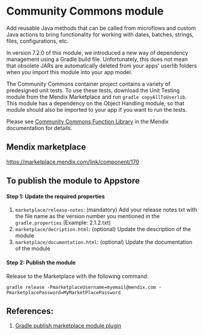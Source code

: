 # Community Commons module

Add reusable Java methods that can be called from microflows and custom Java actions to bring functionality for working with dates, batches, strings, files, configurations, etc.

In version 7.2.0 of this module, we introduced a new way of dependency management using a Gradle build file. Unfortunately, this does not mean that obsolete JARs are automatically deleted from your apps' userlib folders when you import this module into your app model.

The Community Commons container project contains a variety of predesigned unit tests. To use these tests, download the Unit Testing module from the Mendix Marketplace and run `gradle copyAllToUserlib`. This module has a dependency on the Object Handling module, so that module should also be imported to your app if you want to run the tests.

Please see [Community Commons Function Library](https://docs.mendix.com/appstore/modules/community-commons-function-library) in the Mendix documentation for details.
 
## Mendix marketplace
https://marketplace.mendix.com/link/component/170

## To publish the module to Appstore

#### Step 1: Update the required properties
1. `marketplace/release-notes`: (mandatory) Add your release notes txt with the file name as the version number you mentioned in the `gradle.properties` (Example: 2.1.2.txt)
2. `marketplace/decription.html`: (optional) Update the description of the module
3. `marketplace/documentation.html`: (optional) Update the documentation of the module

#### Step 2: Publish the module
Release to the Marketplace with the following command:
```
gradle release -PmarketplaceUsername=myemail@mendix.com -PmarketplacePassword=MyMarketPlacePassword
```

## References:
1. [Gradle publish marketplace module plugin](https://gitlab.rnd.mendix.com/runtime/gradle-mx-publish-module-plugin) 

